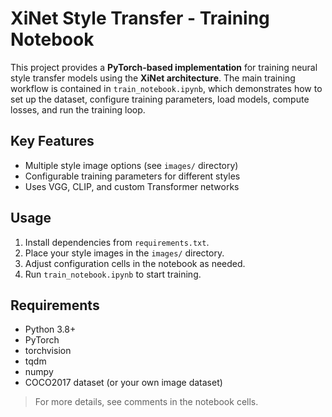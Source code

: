 # XiNet Style Transfer - Training Notebook

This project provides a **PyTorch-based implementation** for training neural style transfer models using the **XiNet architecture**. The main training workflow is contained in `train_notebook.ipynb`, which demonstrates how to set up the dataset, configure training parameters, load models, compute losses, and run the training loop.

## Key Features
- Multiple style image options (see `images/` directory)
- Configurable training parameters for different styles
- Uses VGG, CLIP, and custom Transformer networks

## Usage
1. Install dependencies from `requirements.txt`.
2. Place your style images in the `images/` directory.
3. Adjust configuration cells in the notebook as needed.
4. Run `train_notebook.ipynb` to start training.

## Requirements
- Python 3.8+
- PyTorch
- torchvision
- tqdm
- numpy
- COCO2017 dataset (or your own image dataset)

> For more details, see comments in the notebook cells.
